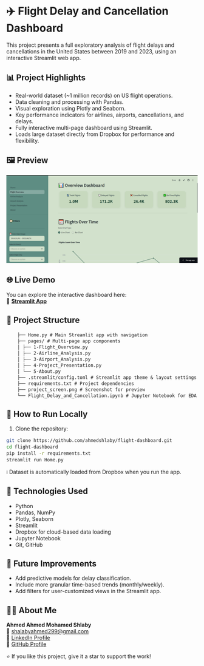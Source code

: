 # ✈️ Flight Delay and Cancellation Dashboard

This project presents a full exploratory analysis of flight delays and cancellations in the United States between 2019 and 2023, using an interactive Streamlit web app.

## 📊 Project Highlights

- Real-world dataset (~1 million records) on US flight operations.
- Data cleaning and processing with Pandas.
- Visual exploration using Plotly and Seaborn.
- Key performance indicators for airlines, airports, cancellations, and delays.
- Fully interactive multi-page dashboard using Streamlit.
- Loads large dataset directly from Dropbox for performance and flexibility.

## 🖼️ Preview

![App Screenshot](project_screen.png)

## 🌐 Live Demo

You can explore the interactive dashboard here:   
🔗 **[Streamlit App](https://flight-dashboard-aysxp2prniufrfx9aeecyk.streamlit.app/)**

## 📂 Project Structure

```
    ├── Home.py # Main Streamlit app with navigation
    ├── pages/ # Multi-page app components
    │ ├── 1-Flight_Overview.py
    │ ├── 2-Airline_Analysis.py
    │ ├── 3-Airport_Analysis.py
    │ ├── 4-Project_Presentation.py
    │ └── 5-About.py
    ├── .streamlit/config.toml # Streamlit app theme & layout settings
    ├── requirements.txt # Project dependencies
    ├── project_screen.png # Screenshot for preview
    └── Flight_Delay_and_Cancellation.ipynb # Jupyter Notebook for EDA

``` 

## 🚀 How to Run Locally

1. Clone the repository:

```bash
git clone https://github.com/ahmedshlaby/flight-dashboard.git
cd flight-dashboard
pip install -r requirements.txt
streamlit run Home.py
```

ℹ️ Dataset is automatically loaded from Dropbox when you run the app.

## 💼 Technologies Used

- Python
- Pandas, NumPy
- Plotly, Seaborn
- Streamlit
- Dropbox for cloud-based data loading
- Jupyter Notebook
- Git, GitHub

## 🔮 Future Improvements

- Add predictive models for delay classification.
- Include more granular time-based trends (monthly/weekly).
- Add filters for user-customized views in the Streamlit app.

## 👨‍💻 About Me
**Ahmed Ahmed Mohamed Shlaby**  
📧 [shalabyahmed299@gmail.com](mailto:shalabyahmed299@gmail.com)  
💼 [LinkedIn Profile](https://www.linkedin.com/in/ahmedshlaby)  
📁 [GitHub Profile](https://github.com/ahmedshlaby)

⭐ If you like this project, give it a star to support the work!

```